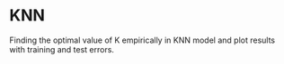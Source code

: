 # KNN
Finding the optimal value of K empirically in KNN model and plot results with training and test errors.
